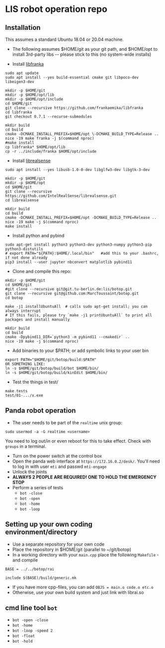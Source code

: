 # LIS robot operation repo

## Installation

This assumes a standard Ubuntu 18.04 or 20.04 machine.

* The following assumes $HOME/git as your git path, and $HOME/opt
to install 3rd-party libs -- please stick to this (no system-wide installs)

* Install [libfranka](https://github.com/frankaemika/libfranka)
```
sudo apt update
sudo apt install --yes build-essential cmake git libpoco-dev libeigen3-dev

mkdir -p $HOME/git
mkdir -p $HOME/opt/lib
mkdir -p $HOME/opt/include
cd $HOME/git
git clone --recursive https://github.com/frankaemika/libfranka
cd libfranka
git checkout 0.7.1 --recurse-submodules

mkdir build
cd build
cmake -DCMAKE_INSTALL_PREFIX=$HOME/opt \-DCMAKE_BUILD_TYPE=Release ..
nice -19 make franka -j $(command nproc)
#make install
cp libfranka* $HOME/opt/lib
cp -r ../include/franka $HOME/opt/include
```

* Install [librealsense](https://github.com/IntelRealSense/librealsense)
```
sudo apt install --yes libusb-1.0-0-dev libglfw3-dev libgtk-3-dev

mkdir -p $HOME/git
mkdir -p $HOME/opt
cd $HOME/git
git clone --recursive https://github.com/IntelRealSense/librealsense.git
cd librealsense

mkdir build
cd build
cmake -DCMAKE_INSTALL_PREFIX=$HOME/opt -DCMAKE_BUILD_TYPE=Release ..
nice -19 make -j $(command nproc)
make install
```

* Install python and pybind
```
sudo apt-get install python3 python3-dev python3-numpy python3-pip python3-distutils
# export PATH="${PATH}:$HOME/.local/bin"   #add this to your .bashrc, if not done already
pip3 install --user jupyter nbconvert matplotlib pybind11
```

* Clone and compile this repo:
```
mkdir -p $HOME/git
cd $HOME/git
#git clone --recursive git@git.tu-berlin.de:lis/botop.git
git clone --recursive git@github.com:MarcToussaint/botop.git
cd botop

make -j1 installUbuntuAll  # calls sudo apt-get install; you can always interrupt
# If this fails, please try `make -j1 printUbuntuAll` to print all packages and install manually

mkdir build
cd build
cmake -Dpybind11_DIR=`python3 -m pybind11 --cmakedir` ..
nice -19 make -j $(command nproc)
```

* Add binaries to your $PATH; or add symbolic links to your user bin 
```
export PATH="$HOME/git/botop/build:$PATH"
OR SOMETHING LIKE:
ln -s $HOME/git/botop/build/bot $HOME/bin/
ln -s $HOME/git/botop/build/kinEdit $HOME/bin/
```

* Test the things in test/
```
make tests
test/01-.../x.exe
```


## Panda robot operation

* The user needs to be part of the `realtime` unix group:
```
sudo usermod -a -G realtime <username>
```
You need to log out/in or even reboot for this to take effect. Check with `groups` in a terminal.
* Turn on the power switch at the control box
* Open the panda web interface at `https://172.16.0.2/desk/`. You'll need to log in with user `mti` and passwd `mti-engage`
* Unlock the joints
* **ALWAYS 2 PEOPLE ARE REQUIRED! ONE TO HOLD THE EMERGENCY STOP**
* Perform a series of tests
  * `bot -close`
  * `bot -open`
  * `bot -home`
  * `bot -loop`


## Setting up your own coding environment/directory

* Use a separate repository for your own code
* Place the repository in $HOME/git (parallel to ~/git/botop)
* In a working directory with your `main.cpp` place the following `Makefile` - and compile
```
BASE = ../../botop/rai

include $(BASE)/build/generic.mk
```
* If you have more cpp-files, you can add `OBJS = main.o code.o etc.o`
* Otherwise, use your own build system and just link with librai.so


## cmd line tool `bot`

* `bot -open -close`
* `bot -home`
* `bot -loop -speed 2`
* `bot -float`
* `bot -hold`




